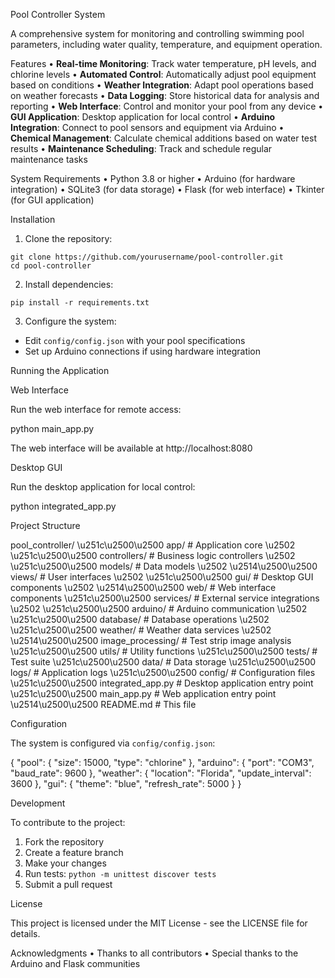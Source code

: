Pool Controller System

A comprehensive system for monitoring and controlling swimming pool parameters, including water quality, temperature, and equipment operation.


Features
• **Real-time Monitoring**: Track water temperature, pH levels, and chlorine levels
• **Automated Control**: Automatically adjust pool equipment based on conditions
• **Weather Integration**: Adapt pool operations based on weather forecasts
• **Data Logging**: Store historical data for analysis and reporting
• **Web Interface**: Control and monitor your pool from any device
• **GUI Application**: Desktop application for local control
• **Arduino Integration**: Connect to pool sensors and equipment via Arduino
• **Chemical Management**: Calculate chemical additions based on water test results
• **Maintenance Scheduling**: Track and schedule regular maintenance tasks


System Requirements
• Python 3.8 or higher
• Arduino (for hardware integration)
• SQLite3 (for data storage)
• Flask (for web interface)
• Tkinter (for GUI application)


Installation
1. Clone the repository:
```
git clone https://github.com/yourusername/pool-controller.git
cd pool-controller
```

2. Install dependencies:
```
pip install -r requirements.txt
```

3. Configure the system:
- Edit `config/config.json` with your pool specifications
- Set up Arduino connections if using hardware integration


Running the Application

Web Interface

Run the web interface for remote access:


python main_app.py


The web interface will be available at http://localhost:8080


Desktop GUI

Run the desktop application for local control:


python integrated_app.py


Project Structure

pool_controller/
\u251c\u2500\u2500 app/                    # Application core
\u2502   \u251c\u2500\u2500 controllers/        # Business logic controllers
\u2502   \u251c\u2500\u2500 models/             # Data models
\u2502   \u2514\u2500\u2500 views/              # User interfaces
\u2502       \u251c\u2500\u2500 gui/            # Desktop GUI components
\u2502       \u2514\u2500\u2500 web/            # Web interface components
\u251c\u2500\u2500 services/               # External service integrations
\u2502   \u251c\u2500\u2500 arduino/            # Arduino communication
\u2502   \u251c\u2500\u2500 database/           # Database operations
\u2502   \u251c\u2500\u2500 weather/            # Weather data services
\u2502   \u2514\u2500\u2500 image_processing/   # Test strip image analysis
\u251c\u2500\u2500 utils/                  # Utility functions
\u251c\u2500\u2500 tests/                  # Test suite
\u251c\u2500\u2500 data/                   # Data storage
\u251c\u2500\u2500 logs/                   # Application logs
\u251c\u2500\u2500 config/                 # Configuration files
\u251c\u2500\u2500 integrated_app.py       # Desktop application entry point
\u251c\u2500\u2500 main_app.py             # Web application entry point
\u2514\u2500\u2500 README.md               # This file


Configuration

The system is configured via `config/config.json`:


{
    "pool": {
        "size": 15000,
        "type": "chlorine"
    },
    "arduino": {
        "port": "COM3",
        "baud_rate": 9600
    },
    "weather": {
        "location": "Florida",
        "update_interval": 3600
    },
    "gui": {
        "theme": "blue",
        "refresh_rate": 5000
    }
}


Development

To contribute to the project:

1. Fork the repository
2. Create a feature branch
3. Make your changes
4. Run tests: `python -m unittest discover tests`
5. Submit a pull request


License

This project is licensed under the MIT License - see the LICENSE file for details.


Acknowledgments
• Thanks to all contributors
• Special thanks to the Arduino and Flask communities